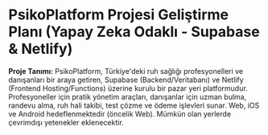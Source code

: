 # PsikoPlatform Projesi Geliştirme Planı (Yapay Zeka Odaklı - Supabase & Netlify)

**Proje Tanımı:** PsikoPlatform, Türkiye'deki ruh sağlığı profesyonelleri ve danışanları bir araya getiren, Supabase (Backend/Veritabanı) ve Netlify (Frontend Hosting/Functions) üzerine kurulu bir pazar yeri platformudur. Profesyoneller için pratik yönetim araçları, danışanlar için uzman bulma, randevu alma, ruh hali takibi, test çözme ve ödeme işlevleri sunar. Web, iOS ve Android hedeflenmektedir (öncelik Web). Mümkün olan yerlerde çevrimdışı yetenekler eklenecektir.